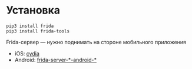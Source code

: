 # Установка

```
pip3 install frida
pip3 install frida-tools
```

Frida-сервер — нужно поднимать на стороне мобильного приложения

* iOS: [cydia](https://frida.re/docs/ios/)
* Android: [frida-server-\*-android-\*](https://github.com/frida/frida/releases)
